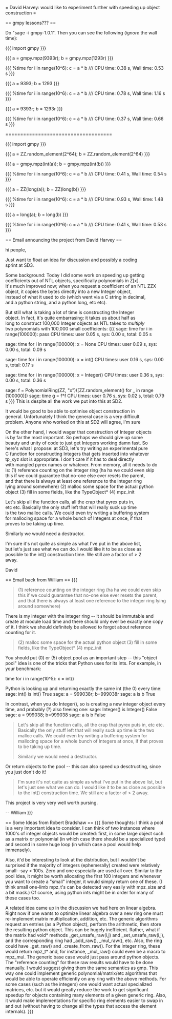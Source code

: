 =  David Harvey: would like to experiment further with speeding up object construction =

== gmpy lessons??? ==

Do "sage -i gmpy-1.0.1".  Then you can see the following (*ignore* the wall time):



{{{
import gmpy
}}}

{{{
a = gmpy.mpz(9393r); b = gmpy.mpz(1293r)
}}}

{{{
%time
for i in range(10^6):
    c = a * b
///
CPU time: 0.38 s,  Wall time: 0.53 s
}}}

{{{
a = 9393; b = 1293
}}}

{{{
%time
for i in range(10^6):
    c = a * b
///
CPU time: 0.78 s,  Wall time: 1.16 s
}}}

{{{
a = 9393r; b = 1293r
}}}

{{{
%time
for i in range(10^6):
    c = a * b
///
CPU time: 0.37 s,  Wall time: 0.66 s
}}}

====================================


{{{
import gmpy
}}}

{{{
a = ZZ.random_element(2^64); b = ZZ.random_element(2^64)
}}}

{{{
a = gmpy.mpz(int(a)); b = gmpy.mpz(int(b))
}}}

{{{
%time
for i in range(10^6):
    c = a * b
///
CPU time: 0.41 s,  Wall time: 0.54 s
}}}

{{{
a = ZZ(long(a)); b = ZZ(long(b))
}}}

{{{
%time
for i in range(10^6):
    c = a * b
///
CPU time: 0.93 s,  Wall time: 1.48 s
}}}

{{{
a = long(a); b = long(b)
}}}

{{{
%time
for i in range(10^6):
    c = a * b
///
CPU time: 0.41 s,  Wall time: 0.53 s
}}}






== Email announcing the project from David Harvey ==
 
hi people,
 
Just want to float an idea for discussion and possibly a coding  
sprint at SD3.
 
Some background: Today I did some work on speeding up getting  
coefficients out of NTL objects, specifically polynomials in Z[x].  
It's much improved now; when you request a coefficient of an NTL ZZX  
object, it copies the bytes directly into a new Integer object,  
instead of what it used to do (which went via a C string in decimal,  
and a python string, and a python long, etc etc).
 
But still what is taking a lot of time is constructing the Integer  
object. In fact, it's quite embarrasing: it takes us about half as  
long to construct 100,000 Integer objects as NTL takes to *multiply*  
two polynomials with 100,000 small coefficients:
{{{
sage: time for i in range(100000): pass
CPU times: user 0.05 s, sys: 0.00 s, total: 0.05 s
 
sage: time for i in range(100000): x = None
CPU times: user 0.09 s, sys: 0.00 s, total: 0.09 s
 
sage: time for i in range(100000): x = int()
CPU times: user 0.16 s, sys: 0.00 s, total: 0.17 s
 
sage: time for i in range(100000): x = Integer()
CPU times: user 0.36 s, sys: 0.00 s, total: 0.36 s
 
sage: f = PolynomialRing(ZZ, "x")([ZZ.random_element() for _ in range 
(100000)])
sage: time g = f*f
CPU times: user 0.76 s, sys: 0.02 s, total: 0.79 s
}}}
This is despite all the work we put into this at SD2.
 
It would be good to be able to optimise object construction in  
general. Unfortunately I think the general case is a very difficult  
problem. Anyone who worked on this at SD2 will agree, I'm sure 
 
On the other hand, I would wager that construction of Integer objects  
is by far the most important. So perhaps we should give up some  
beauty and unity of code to just get Integers working damn fast. So  
here's what I propose: at SD3, let's try writing an experimental pure  
C function for constructing Integers that gets inserted into whatever  
tp_xyz slot is appropriate. I don't care if it has to deal directly  
with mangled pyrex names or whatever. From memory, all it needs to do  
is:
(1) reference counting on the integer ring (ha ha we could even skip  
this if we could guarantee that no-one else ever resets the parent,  
and that there is always at least one reference to the integer ring  
lying around somewhere)
(2) malloc some space for the actual python object
(3) fill in some fields, like the TypeObject*
(4) mpz_init
 
Let's skip all the function calls, all the crap that pyrex puts in,  
etc etc. Basically the only stuff left that will really suck up time  
is the two malloc calls. We could even try writing a buffering system  
for mallocing space for a whole bunch of Integers at once, if that  
proves to be taking up time.
 
Similarly we would need a destructor.
 
I'm sure it's not quite as simple as what I've put in the above list,  
but let's just see what we can do. I would like it to be as close as  
possible to the int() construction time. We still are a factor of > 2  
away.
 
David


== Email back from William ==
{{{
> (1) reference counting on the integer ring (ha ha we could even skip
> this if we could guarantee that no-one else ever resets the parent,
> and that there is always at least one reference to the integer ring
> lying around somewhere)

There is my integer with the integer ring -- it should be immutable and
create at module load time and there should only ever be exactly one
copy of it.  I think we should definitely be allowed to forgot about
reference counting for it. 

> (2) malloc some space for the actual python object
> (3) fill in some fields, like the TypeObject*
> (4) mpz_init

You should put 
  (0) or (5) object pool
as an important step -- this "object pool" idea is one of the tricks
that Python uses for its ints.  For example, in your benchmark:

  time for i in range(10^5): x = int()

Python is looking up and returning exactly the same int (the 0) every time:
  sage: int() is int()
  True
  sage: a = 999038r; b=999038r
  sage: a is b
  True

In contrast, when you do Integer(), so is creating a new integer object
every time, and probably (?) also freeing one:
  sage: Integer() is Integer()
  False
  sage: a = 999038; b=999038
  sage: a is b
  False


> Let's skip all the function calls, all the crap that pyrex puts in,
> etc etc. Basically the only stuff left that will really suck up time
> is the two malloc calls. We could even try writing a buffering system
> for mallocing space for a whole bunch of Integers at once, if that
> proves to be taking up time.
>
> Similarly we would need a destructor.

Or return objects to the pool -- this can also speed up desctructing,
since you just don't do it!

> I'm sure it's not quite as simple as what I've put in the above list,
> but let's just see what we can do. I would like it to be as close as
> possible to the int() construction time. We still are a factor of > 2
> away.

This project is very very well worth pursing. 

  -- William
}}}

== Some Ideas from Robert Bradshaw ==
{{{
Some thoughts: I think a pool is a very important idea to consider. I
can think of two instances where 1000's of integer objects would be
created: first, in some large object such as a matrix or polynomial
(in which case there should be a specialized type) and second in some
huge loop (in which case a pool would help immensely).

Also, it'd be interesting to look at the distribution, but I wouldn't
be surprised if the majority of integers (ephemerally) created were
relatively small--say < 100s. Zero and one especially are used all
over. Similar to the pool idea, it might be worth allocating the
first 100 integers and whenever you want to create a "small" integer,
it would simply return one of these. (I think small one-limb mpz_t's
can be detected very easily with mpz_size and a bit mask.) Of course,
using python ints might be in order for many of these cases too.

A related idea came up in the discussion we had here on linear
algebra. Right now if one wants to optimize linear algebra over a new
ring one must re-implement matrix multiplication, addition, etc. The
generic algorithms request an entries (as a Python object), perform
the arithmetic, then store the resulting python object. This can be
hugely inefficient. Rather, what if the matrix had void* methods
_get_unsafe_raw(i,j) and _set_unsafe_raw(i,j), and the corresponding
ring had _add_raw(), _mul_raw(), etc. Also, the ring could have
_get_raw() and _create_from_raw(). For the integer ring, these would
return mpz_t* and, for instance, _mul_raw() could even be a macro to
mpz_mul. The generic base case would just pass around python objects.
The "reference counting" for these raw results would have to be done
manually. I would suggest giving them the same semantics as gmp. This
way one could implement generic polynomial/matrix/etc algorithms that
would be able to operate efficiently on any ring with the above
methods. For some cases (such as the integers) one would want actual
specialized matrices, etc. but it would greatly reduce the work to
get significant speedup for objects containing many elements of a
given generic ring. Also, it would make implementations for specific
ring elements easier to swap in and out (without having to change all
the types that access the element internals).
}}}
